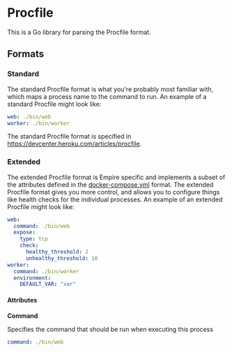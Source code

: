 # Procfile

This is a Go library for parsing the Procfile format.

## Formats

### Standard

The standard Procfile format is what you're probably most familiar with, which maps a process name to the command to run. An example of a standard Procfile might look like:

```yaml
web: ./bin/web
worker: ./bin/worker
```

The standard Procfile format is specified in https://devcenter.heroku.com/articles/procfile.

### Extended

The extended Procfile format is Empire specific and implements a subset of the attributes defined in the [docker-compose.yml](https://docs.docker.com/compose/yml/) format. The extended Procfile format gives you more control, and allows you to configure things like health checks for the individual processes. An example of an extended Procfile might look like:

```yaml
web:
  command: ./bin/web
  expose:
    type: tcp
    check:
      healthy_threshold: 2
      unhealthy_threshold: 10
worker:
  command: ./bin/worker
  environment:
    DEFAULT_VAR: "var"
```

#### Attributes

**Command**

Specifies the command that should be run when executing this process 

```yaml
command: ./bin/web
```
